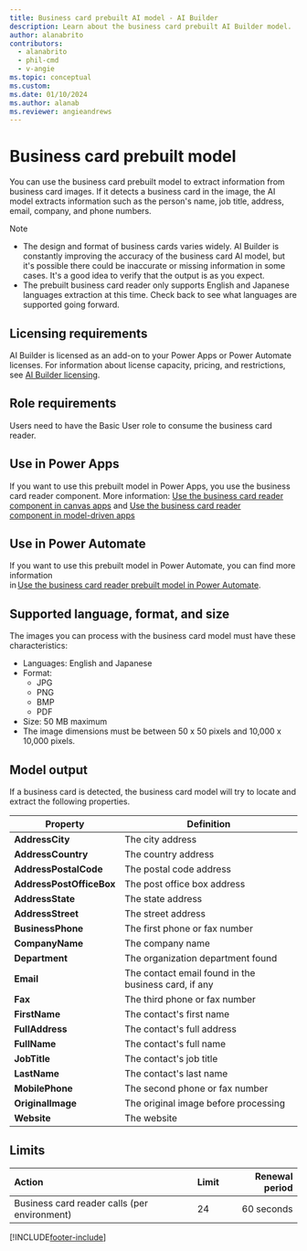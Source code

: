 ```yaml
---
title: Business card prebuilt AI model - AI Builder
description: Learn about the business card prebuilt AI Builder model.
author: alanabrito
contributors:
  - alanabrito
  - phil-cmd
  - v-angie
ms.topic: conceptual
ms.custom: 
ms.date: 01/10/2024
ms.author: alanab
ms.reviewer: angieandrews
---
```


# Business card prebuilt model

You can use the business card prebuilt model to extract information from business card images. If it detects a business card in the image, the AI model extracts information such as the person's name, job title, address, email, company, and phone numbers.

> [!NOTE]
>
> - The design and format of business cards varies widely. AI Builder is constantly improving the accuracy of the business card AI model, but it's possible there could be inaccurate or missing information in some cases. It's a good idea to verify that the output is as you expect.
> - The prebuilt business card reader only supports English and Japanese languages extraction at this time. Check back to see what languages are supported going forward.

## Licensing requirements

AI Builder is licensed as an add-on to your Power Apps or Power Automate licenses. For information about license capacity, pricing, and restrictions, see [AI Builder licensing](administer-licensing.md).

## Role requirements

Users need to have the Basic User role to consume the business card reader.

## Use in Power Apps

If you want to use this prebuilt model in Power Apps, you use the business card reader component. More information: [Use the business card reader component in canvas apps](business-card-reader-component-in-powerapps.md) and [Use the business card reader component in model-driven apps](business-card-reader-component-model-driven.md)

## Use in Power Automate

If you want to use this prebuilt model in Power Automate, you can find more information in [Use the business card reader prebuilt model in Power Automate](flow-business-card-reader.md).

## Supported language, format, and size

The images you can process with the business card model must have these characteristics:

- Languages: English and Japanese
- Format:
  - JPG
  - PNG
  - BMP
  - PDF
- Size: 50 MB maximum
- The image dimensions must be between 50 x 50 pixels and 10,000 x 10,000 pixels.

## Model output

If a business card is detected, the business card model will try to locate and extract the following properties.

|Property |Definition  |
|---------|---------|
| **AddressCity**| The city address|
| **AddressCountry**| The country address|
| **AddressPostalCode**| The postal code address|
| **AddressPostOfficeBox**| The post office box address|
| **AddressState**| The state address|
| **AddressStreet**| The street address|
| **BusinessPhone**| The first phone or fax number|
| **CompanyName**| The company name|
| **Department**| The organization department found|
| **Email**| The contact email found in the business card, if any|
| **Fax**| The third phone or fax number|
| **FirstName**| The contact's first name|
| **FullAddress**| The contact's full address|
| **FullName**| The contact's full name|
| **JobTitle**| The contact's job title|
| **LastName**| The contact's last name|
| **MobilePhone**| The second phone or fax number|
| **OriginalImage**| The original image before processing|
| **Website**| The website|

## Limits

|**Action**|**Limit**|**Renewal period**|
|:-----|:-----|-----:|
|Business card reader calls (per environment)|24|60 seconds|

[!INCLUDE[footer-include](includes/footer-banner.md)]
